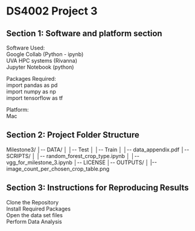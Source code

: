 # DS4002 Project 3

## Section 1: Software and platform section
Software Used: <br>
Google Collab (Python - ipynb) <br>
UVA HPC systems (Rivanna)  <br>
Jupyter Notebook (python)  <br>

Packages Required:<br>
import pandas as pd<br>
import numpy as np<br>
import tensorflow as tf<br>

Platform:<br>
Mac 

## Section 2: Project Folder Structure<br>
Milestone3/
│-- DATA/
│   │-- Test
│   │-- Train
│   │-- data_appendix.pdf
│-- SCRIPTS/
│   │-- random_forest_crop_type.ipynb
│   │-- vgg_for_milestone_3.ipynb
│-- LICENSE
│-- OUTPUTS/
│   |-- image_count_per_chosen_crop_table.png

## Section 3: Instructions for Reproducing Results<br>
Clone the Repository<br>
Install Required Packages<br>
Open the data set files <br>
Perform Data Analysis<br>

